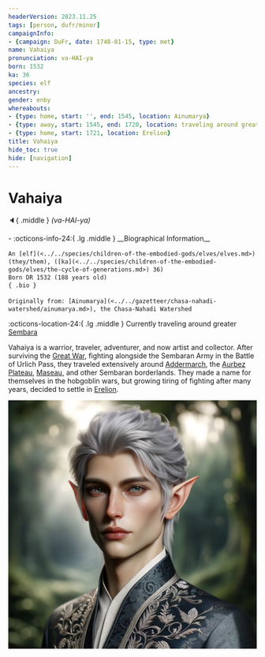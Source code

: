 ```yaml
---
headerVersion: 2023.11.25
tags: [person, dufr/minor]
campaignInfo:
- {campaign: DuFr, date: 1748-01-15, type: met}
name: Vahaiya
pronunciation: va-HAI-ya
born: 1532
ka: 36
species: elf
ancestry:
gender: enby
whereabouts:
- {type: home, start: '', end: 1545, location: Ainumarya}
- {type: away, start: 1545, end: 1720, location: traveling around greater Sembara}
- {type: home, start: 1721, location: Erelion}
title: Vahaiya
hide_toc: true
hide: [navigation]
---
```

# Vahaiya
:speaker:{ .middle } *(va-HAI-ya)*  
<div class="grid cards ext-narrow-margin ext-one-column" markdown>
- :octicons-info-24:{ .lg .middle } __Biographical Information__

    An [elf](<../../species/children-of-the-embodied-gods/elves/elves.md>) (they/them), ([ka](<../../species/children-of-the-embodied-gods/elves/the-cycle-of-generations.md>) 36)  
    Born DR 1532 (188 years old)  
    { .bio }

    Originally from: [Ainumarya](<../../gazetteer/chasa-nahadi-watershed/ainumarya.md>), the Chasa-Nahadi Watershed
</div>

:octicons-location-24:{ .lg .middle } Currently traveling around greater [Sembara](<../../gazetteer/greater-sembara/sembara/sembara.md>)



Vahaiya is a warrior, traveler, adventurer, and now artist and collector. After surviving the [Great War](<../../events/1500s/great-war.md>), fighting alongside the Sembaran Army in the Battle of Urlich Pass, they traveled extensively around [Addermarch](<../../gazetteer/greater-sembara/addermarch/addermarch.md>), the [Aurbez Plateau](<../../gazetteer/istaros-watershed/aurbez-plateau.md>), [Maseau](<../../gazetteer/greater-sembara/duchy-of-maseau/duchy-of-maseau.md>), and other Sembaran borderlands. They made a name for themselves in the hobgoblin wars, but growing tiring of fighting after many years, decided to settle in [Erelion](<../../gazetteer/istaros-watershed/orenlas/erelion.md>). 

![Vahaiya Portrait](../../assets/vahaiya-portrait.png)

